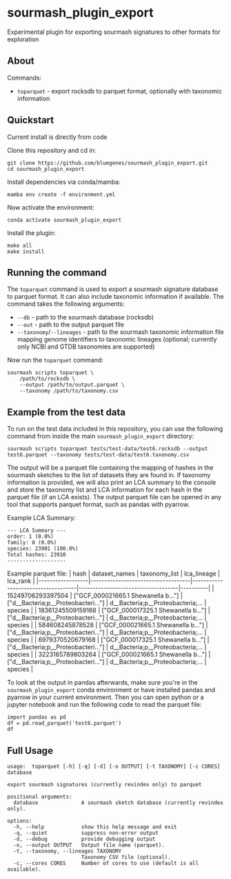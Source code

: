 # sourmash_plugin_export

Experimental plugin for exporting sourmash signatures to other formats for exploration

## About

Commands:

- `toparquet` - export rocksdb to parquet format, optionally with taxonomic information


## Quickstart

Current install is directly from code

Clone this repository and cd in:
```
git clone https://github.com/bluegenes/sourmash_plugin_export.git
cd sourmash_plugin_export
```

Install dependencies via conda/mamba:
```
mamba env create -f environment.yml
```

Now activate the environment:
```
conda activate sourmash_plugin_export
```

Install the plugin:
```
make all
make install
```

## Running the command
The `toparquet` command is used to export a sourmash signature database to parquet format. It can also include taxonomic information if available.
The command takes the following arguments:
- `--db` - path to the sourmash database (rocksdb)
- `--out` - path to the output parquet file
- `--taxonomy`/`--lineages` - path to the sourmash taxonomic information file mapping genome identifiers to taxonomic lineages (optional; currently only NCBI and GTDB taxonomies are supported)

Now run the `toparquet` command:
```
sourmash scripts toparquet \
    /path/to/rocksdb \
    --output /path/to/output.parquet \
    --taxonomy /path/to/taxonomy.csv
```

## Example from the test data
To run on the test data included in this repository, you can use the following command from inside the main `sourmash_plugin_export` directory:
```
sourmash scripts toparquet tests/test-data/test6.rocksdb --output test6.parquet --taxonomy tests/test-data/test6.taxonomy.csv
```

The output will be a parquet file containing the mapping of hashes in the sourmash sketches to the list of datasets they are found in. If taxonomy information is provided, we will also print an LCA summary to the console and store the taxonomy list and LCA information for each hash in the parquet file (if an LCA exists). The output parquet file can be opened in any tool that supports parquet format, such as pandas with pyarrow.

Example LCA Summary:
```
--- LCA Summary ---
order: 1 (0.0%)
family: 8 (0.0%)
species: 23901 (100.0%)
Total hashes: 23910
-------------------
```

Example parquet file:
| hash              | dataset_names                     | taxonomy_list                      | lca_lineage                        | lca_rank |
|------------------|------------------------------------|------------------------------------|------------------------------------|----------|
| 15249706293397504 | ["GCF_000021665.1 Shewanella b…"] | ["d__Bacteria;p__Proteobacteri…"] | d__Bacteria;p__Proteobacteria;…   | species  |
| 18361245509159168 | ["GCF_000017325.1 Shewanella b…"] | ["d__Bacteria;p__Proteobacteri…"] | d__Bacteria;p__Proteobacteria;…   | species  |
| 584608245878528   | ["GCF_000021665.1 Shewanella b…"] | ["d__Bacteria;p__Proteobacteri…"] | d__Bacteria;p__Proteobacteria;…   | species  |
| 6979370520679168  | ["GCF_000017325.1 Shewanella b…"] | ["d__Bacteria;p__Proteobacteri…"] | d__Bacteria;p__Proteobacteria;…   | species  |
| 3223165789803264  | ["GCF_000021665.1 Shewanella b…"] | ["d__Bacteria;p__Proteobacteri…"] | d__Bacteria;p__Proteobacteria;…   | species  |



To look at the output in pandas afterwards, make sure you're in the `sourmash_plugin_export` conda environment or have installed pandas and pyarrow in your current environment. Then you can open python or a jupyter notebook and run the following code to read the parquet file:
```
import pandas as pd
df = pd.read_parquet('test6.parquet')
df
```

## Full Usage

```
usage:  toparquet [-h] [-q] [-d] [-o OUTPUT] [-t TAXONOMY] [-c CORES] database

export sourmash signatures (currently revindex only) to parquet

positional arguments:
  database              A sourmash sketch database (currently revindex only).

options:
  -h, --help            show this help message and exit
  -q, --quiet           suppress non-error output
  -d, --debug           provide debugging output
  -o, --output OUTPUT   Output file name (parquet).
  -t, --taxonomy, --lineages TAXONOMY
                        Taxonomy CSV file (optional).
  -c, --cores CORES     Number of cores to use (default is all available).
  ```
